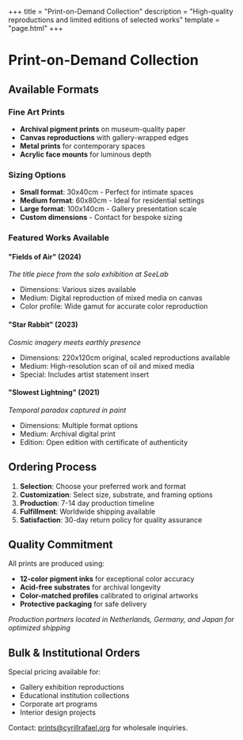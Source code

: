 +++
title = "Print-on-Demand Collection"
description = "High-quality reproductions and limited editions of selected works"
template = "page.html"
+++

# Print-on-Demand Collection

## Available Formats

### Fine Art Prints
- **Archival pigment prints** on museum-quality paper
- **Canvas reproductions** with gallery-wrapped edges  
- **Metal prints** for contemporary spaces
- **Acrylic face mounts** for luminous depth

### Sizing Options
- **Small format**: 30x40cm - Perfect for intimate spaces
- **Medium format**: 60x80cm - Ideal for residential settings
- **Large format**: 100x140cm - Gallery presentation scale
- **Custom dimensions** - Contact for bespoke sizing

### Featured Works Available

#### "Fields of Air" (2024)
*The title piece from the solo exhibition at SeeLab*
- Dimensions: Various sizes available
- Medium: Digital reproduction of mixed media on canvas
- Color profile: Wide gamut for accurate color reproduction

#### "Star Rabbit" (2023)  
*Cosmic imagery meets earthly presence*
- Dimensions: 220x120cm original, scaled reproductions available
- Medium: High-resolution scan of oil and mixed media
- Special: Includes artist statement insert

#### "Slowest Lightning" (2021)
*Temporal paradox captured in paint*
- Dimensions: Multiple format options
- Medium: Archival digital print
- Edition: Open edition with certificate of authenticity

## Ordering Process

1. **Selection**: Choose your preferred work and format
2. **Customization**: Select size, substrate, and framing options
3. **Production**: 7-14 day production timeline
4. **Fulfillment**: Worldwide shipping available
5. **Satisfaction**: 30-day return policy for quality assurance

## Quality Commitment

All prints are produced using:
- **12-color pigment inks** for exceptional color accuracy
- **Acid-free substrates** for archival longevity
- **Color-matched profiles** calibrated to original artworks
- **Protective packaging** for safe delivery

*Production partners located in Netherlands, Germany, and Japan for optimized shipping*

## Bulk & Institutional Orders

Special pricing available for:
- Gallery exhibition reproductions
- Educational institution collections  
- Corporate art programs
- Interior design projects

Contact: prints@cyrillrafael.org for wholesale inquiries.